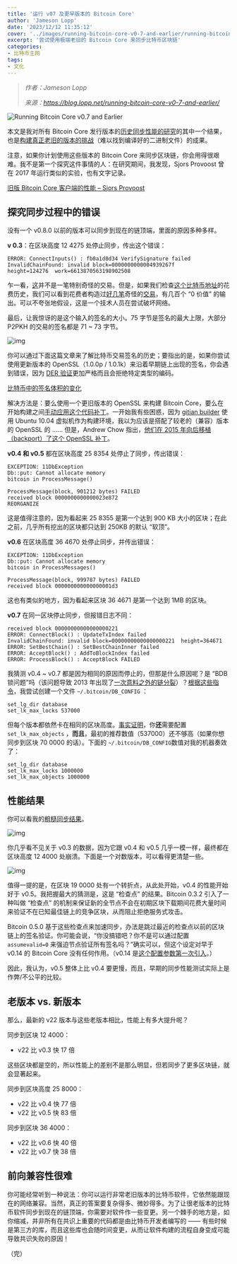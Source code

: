 ```yaml
---
title: '运行 v07 及更早版本的 Bitcoin Core'
author: 'Jameson Lopp'
date: '2023/12/12 11:35:12'
cover: '../images/running-bitcoin-core-v0-7-and-earlier/running-bitcoin.jpg'
excerpt: '尝试使用极端老旧的 Bitcoin Core 来同步比特币区块链'
categories:
- 比特币主网
tags:
- 文化
---
```



> *作者：Jameson Lopp*
> 
> *来源：<https://blog.lopp.net/running-bitcoin-core-v0-7-and-earlier/>*



![Running Bitcoin Core v0.7 and Earlier](../images/running-bitcoin-core-v0-7-and-earlier/running-bitcoin.jpg)

本文是我对所有 Bitcoin Core 发行版本的[历史同步性能的研究](https://blog.lopp.net/bitcoin-core-performance-evolution/)的其中一个结果，也是[构建真正老旧的版本的挑战](https://blog.lopp.net/building-bitcoin-core/)（难以找到编译好的二进制文件）的成果。

注意，如果你计划使用这些版本的 Bitcoin Core 来同步区块链，你会用得很艰难。我不是第一个探究这件事情的人：在研究期间，我发现，Sjors Provoost 曾在 2017 年运行类似的实验，也有文字记录。

[旧版 Bitcoin Core 客户端的性能 – Sjors Provoost](https://sprovoost.nl/2017/07/22/historical-bitcoin-core-client-performance-c5f16e1f8ccb/?ref=blog.lopp.net)

## 探究同步过程中的错误

没有一个 v0.8.0 以前的版本可以同步到现在的链顶端，里面的原因多种多样。

**v 0.3**：在区块高度 12 4275 处停止同步，传出这个错误：

```
ERROR: ConnectInputs() : fb0a1d8d34 VerifySignature failed
InvalidChainFound: invalid block=0000000000004939267f 
height=124276  work=6613870563198902508
```

乍一看，[这](https://blockstream.info/tx/fb0a1d8d34fa5537e461ac384bac761125e1bfa7fec286fa72511240fa66864d?ref=blog.lopp.net)并不是一笔特别奇怪的交易。但是，如果我们检查[这个比特币地址](https://blockstream.info/address/1C8x2hqqgE2b3TZPQcFgas73xYWNh6TK9W?ref=blog.lopp.net)的花费历史，我们可以看到花费者构造过[好几笔](https://blockstream.info/tx/9173744691ac25f3cd94f35d4fc0e0a2b9d1ab17b4fe562acc07660552f95518?ref=blog.lopp.net)奇怪的[交易](https://blockstream.info/tx/ceb1a7fb57ef8b75ac59b56dd859d5cb3ab5c31168aa55eb3819cd5ddbd3d806?ref=blog.lopp.net)，有几百个 “0 价值” 的输出。可以不夸张地假设，这是一个技术人员在尝试破坏网络。

最后，让我惊讶的是这个输入的签名的大小。75 字节是签名的最大上限，大部分 P2PKH 的交易的签名都是 71 ~ 73 字节。

![img](../images/running-bitcoin-core-v0-7-and-earlier/strange-der-signature.png)

你可以通过下面这篇文章来了解比特币交易签名的历史；要指出的是，如果你尝试使用更新版本的 OpenSSL（1.0.0p / 1.0.1k）来沿着早期链上出现的签名，你会遇到错误，因为 [DER 验证](https://lists.linuxfoundation.org/pipermail/bitcoin-dev/2015-January/007097.html?ref=blog.lopp.net)更加严格而且会拒绝特定类型的编码。

[比特币中的签名体积的变化](https://b10c.me/blog/006-evolution-of-the-bitcoin-signature-length/?ref=blog.lopp.net)

解决方法是：要么使用一个更旧版本的 OpenSSL 来构建 Bitcoin Core，要么在开始构建之间[手动应用这个代码补丁](https://github.com/bitcoin/bitcoin/commit/488ed32f2ada1d1dd108fc245d025c4d5f252783?ref=blog.lopp.net)。一开始我有些困惑，因为 [gitian builder](https://github.com/devrandom/gitian-builder?ref=blog.lopp.net) 使用 Ubuntu 10.04 虚拟机作为构建环境，我以为应该是搭配了较老的（兼容）版本的 OpenSSL 的 …… 但是，Andrew Chow 指出，[他们在 2015 年向后移植（backport）了这个 OpenSSL 补丁](https://lists.ubuntu.com/archives/lucid-changes/2015-January/014490.html?ref=blog.lopp.net)。

**v0.4 和 v0.5** 都在区块高度 25 8354 处停止了同步，传出错误：

```
EXCEPTION: 11DbException       
Db::put: Cannot allocate memory       
bitcoin in ProcessMessage()       

ProcessMessage(block, 901212 bytes) FAILED
received block 0000000000000023e872
REORGANIZE
```

这是值得注意的，因为看起来 25 8355 是第一个达到 900 KB 大小的区块；在此之前，几乎所有挖出的区块都只达到 250KB 的默认 “软顶”。

**v0.6** 在区块高度 36 4670 处停止同步，并传出错误：

```
EXCEPTION: 11DbException       
Db::put: Cannot allocate memory       
bitcoin in ProcessMessages()       

ProcessMessage(block, 999787 bytes) FAILED
received block 000000000000000001d3
```

这也有类似的地方，因为看起来区块 36 4671 是第一个达到 1MB 的区块。

**v0.7** 在同一区块停止同步，但报错日志不同：

```
received block 00000000000000000221
ERROR: ConnectBlock() : UpdateTxIndex failed
InvalidChainFound: invalid block=00000000000000000221  height=364671
ERROR: SetBestChain() : SetBestChainInner failed
ERROR: AcceptBlock() : AddToBlockIndex failed
ERROR: ProcessBlock() : AcceptBlock FAILED
```

我猜测 v0.4 ~ v0.7 都是因为相同的原因而停止的，但那是什么原因呢？是 “BDB 锁问题”吗（该问题导致 2013 年出现了[一次意料之外的链分裂](https://bitcoin.org/en/alert/2013-03-11-chain-fork?ref=blog.lopp.net)）？[根据这些指令](https://bitcoin.org/en/alert/2013-03-15-upgrade-deadline?ref=blog.lopp.net)，我尝试创建一个文件 `~/.bitcoin/DB_CONFIG` ：

```
set_lg_dir database
set_lk_max_locks 537000
```

但每个版本都依然卡在相同的区块高度。[事实证明](https://bitcoin.stackexchange.com/questions/81485/bitcoind-0-5-3-stuck-at-block-364-670-what-to-do/112947?ref=blog.lopp.net#112947)，你**还**需要配置 `set_lk_max_objects` ，**而且**，最初的推荐数值（537000）还不够高（如果你想同步到区块 70 0000 的话）。下面的 `~/.bitcoin/DB_CONFIG`数值对我的机器奏效了：

```
set_lg_dir database
set_lk_max_locks 1000000
set_lk_max_objects 1000000
```

## 性能结果

你可以看我的[粗糙同步结果](https://docs.google.com/spreadsheets/d/12p2aP_yeQSeNysS_2qVI7mtPHVPyMs_2Spv3drrKlcw/edit?usp=sharing&ref=blog.lopp.net)。

![img](../images/running-bitcoin-core-v0-7-and-earlier/Old-Bitcoin-Core-Sync-Performance-1.png)

你几乎看不见关于 v0.3 的数据，因为它跟 v0.4 和 v0.5 几乎一模一样，最终都在区块高度 12 4000 处崩溃。下面是一个对数版本，可以看得更清楚一些。

![img](../images/running-bitcoin-core-v0-7-and-earlier/Old-Bitcoin-Core-Sync-Performance-Log-Scale-1.png)

值得一提的是，在区块 19 0000 处有一个转折点，从此处开始，v0.4 的性能开始好于 v0.5。我把握最大的猜测是，这是 “检查点” 的结果。Bitcoin 0.3.2 引入了一种叫做 “检查点” 的机制来保证新的全节点不会在初期区块下载期间花费大量时间来验证不在已知最佳链上的竞争区块，从而阻止拒绝服务式攻击。

Bitcoin 0.5.0 基于这些检查点来加速同步，办法是跳过最近的检查点以前的区块链上的签名验证。你可能会说，“你没搞错吧？你不是可以通过配置 `assumevalid=0` 来强迫节点验证所有签名吗？”确实可以，但这个设定对早于 v0.14 的 Bitcoin Core 没有任何作用。（v0.14 是[这个配置参数第一次引入](https://bitcoincore.org/en/2017/03/08/release-0.14.0/?ref=blog.lopp.net)。）

因此，我认为，v0.5 整体上比 v0.4 要更慢，而且，早期的同步性能测试实际上是 作弊/不公平的比较。

## 老版本 vs. 新版本

那么，最新的 v22 版本与这些老版本相比，性能上有多大提升呢？

同步到区块 12 4000：

- v22 比 v0.3 快 17 倍

这些区块都是空的，所以性能上的差别不是那么明显，但若同步了更多区块链，就会显著起来。

同步到区块高度 25 8000：

- v22 比 v0.4 快 77 倍
- v22 比 v0.5 快 83 倍

同步到区块 36 4000：

- v22 比 v0.6 快 40 倍
- v22 比 v0.7 快 38 倍

## 前向兼容性很难

你可能经常听到一种说法：你可以运行非常老旧版本的比特币软件，它依然能跟现在的网络兼容。当然，真正的答案要复杂得多、微妙得多。为了让很老版本的比特币软件同步到现在的链顶端，你需要对软件作一些变更。另一个棘手的地方是，如你缩减，并非所有在共识上重要的代码都是由比特币开发者编写的 —— 有些时候是第三方的库，而且这些库也会随时间变更，从而让软件构建的流程自身变成可能导致共识失败的原因！

（完）